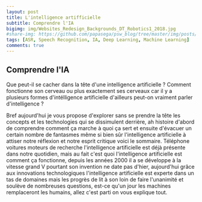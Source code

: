 ```yaml
---
layout: post
title: L'intelligence artifficielle 
subtitle: Comprendre l'IA 
bigimg: img/Websites_Redesign_Backgrounds_DT_Robotics1_2018.jpg
#share-img: https://github.com/papasega/psw_blog/tree/master/img/posts/ARS.png
tags: [ASR, Speech Recognition, IA, Deep Learning, Machine Learning]
comments: true
---
```

## Comprendre l'IA 


Que peut-il se cacher dans la tête d'une intelligence artificielle ? Comment fonctionne son cerveau ou plus exactement ses cerveaux car il y a plusieurs formes d'intélligence artificielle d'ailleurs peut-on vraiment parler d'intelligence ? 

Bref aujourd'hui je vous propose d'explorer sans se prendre la tête les concepts et les technologies qui se dissimulent derrière, ah histoire d'abord de comprendre comment ça marche à quoi ça sert et ensuite d'évacuer un certain nombre de fantasmes même si bien sûr l'intelligence artificielle à attiser notre réflexion et notre esprit critique voici le sommaire.
Téléphone voitures moteurs de recherche l'intelligence artificielle est déjà présente dans notre quotidien, mais au fait c'est quoi l'intelligence artificielle est comment ça fonctionne, depuis les années 2000 il a se développe à la vitesse grand V pourtant son invention ne date pas d'hier, aujourd'hui grâce aux innovations technologiques l'intelligence artificielle est experte dans un tas de domaines mais les progrès de lit à son loin de faire l'unanimité et soulève de nombreuses questions, est-ce qu'un jour les machines remplaceront les humains, allez c'est parti on vous explique tout.
